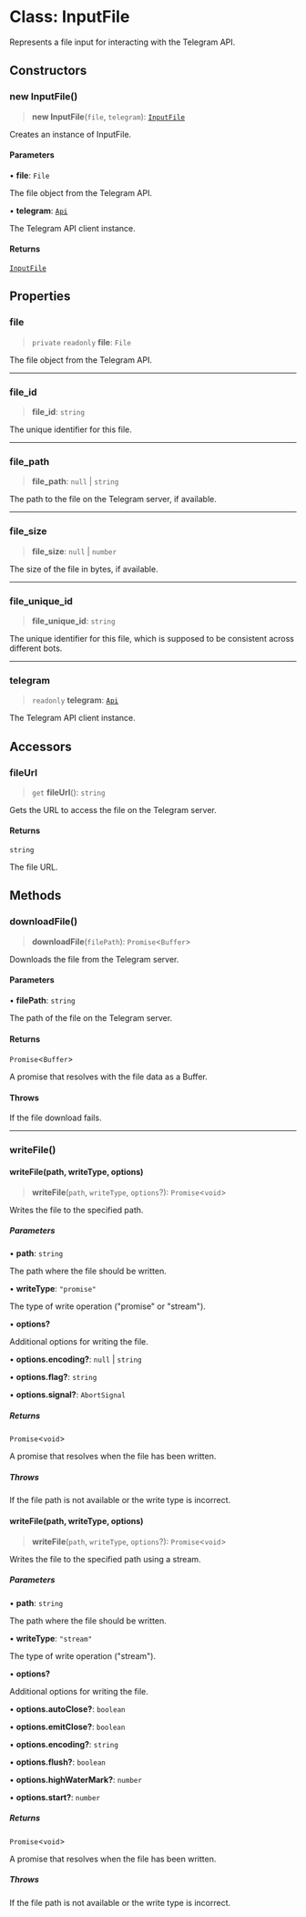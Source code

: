 # Class: InputFile

Represents a file input for interacting with the Telegram API.

## Constructors

### new InputFile()

> **new InputFile**(`file`, `telegram`): [`InputFile`](./src/classes/InputFile.md)

Creates an instance of InputFile.

#### Parameters

• **file**: `File`

The file object from the Telegram API.

• **telegram**: [`Api`](./src/classes/Api.md)

The Telegram API client instance.

#### Returns

[`InputFile`](./src/classes/InputFile.md)

## Properties

### file

> `private` `readonly` **file**: `File`

The file object from the Telegram API.

***

### file\_id

> **file\_id**: `string`

The unique identifier for this file.

***

### file\_path

> **file\_path**: `null` \| `string`

The path to the file on the Telegram server, if available.

***

### file\_size

> **file\_size**: `null` \| `number`

The size of the file in bytes, if available.

***

### file\_unique\_id

> **file\_unique\_id**: `string`

The unique identifier for this file, which is supposed to be consistent across different bots.

***

### telegram

> `readonly` **telegram**: [`Api`](./src/classes/Api.md)

The Telegram API client instance.

## Accessors

### fileUrl

> `get` **fileUrl**(): `string`

Gets the URL to access the file on the Telegram server.

#### Returns

`string`

The file URL.

## Methods

### downloadFile()

> **downloadFile**(`filePath`): `Promise`\<`Buffer`\>

Downloads the file from the Telegram server.

#### Parameters

• **filePath**: `string`

The path of the file on the Telegram server.

#### Returns

`Promise`\<`Buffer`\>

A promise that resolves with the file data as a Buffer.

#### Throws

If the file download fails.

***

### writeFile()

#### writeFile(path, writeType, options)

> **writeFile**(`path`, `writeType`, `options`?): `Promise`\<`void`\>

Writes the file to the specified path.

##### Parameters

• **path**: `string`

The path where the file should be written.

• **writeType**: `"promise"`

The type of write operation ("promise" or "stream").

• **options?**

Additional options for writing the file.

• **options.encoding?**: `null` \| `string`

• **options.flag?**: `string`

• **options.signal?**: `AbortSignal`

##### Returns

`Promise`\<`void`\>

A promise that resolves when the file has been written.

##### Throws

If the file path is not available or the write type is incorrect.

#### writeFile(path, writeType, options)

> **writeFile**(`path`, `writeType`, `options`?): `Promise`\<`void`\>

Writes the file to the specified path using a stream.

##### Parameters

• **path**: `string`

The path where the file should be written.

• **writeType**: `"stream"`

The type of write operation ("stream").

• **options?**

Additional options for writing the file.

• **options.autoClose?**: `boolean`

• **options.emitClose?**: `boolean`

• **options.encoding?**: `string`

• **options.flush?**: `boolean`

• **options.highWaterMark?**: `number`

• **options.start?**: `number`

##### Returns

`Promise`\<`void`\>

A promise that resolves when the file has been written.

##### Throws

If the file path is not available or the write type is incorrect.
